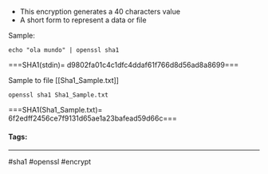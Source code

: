 
- This encryption generates a 40 characters value
- A short form to represent a data or file

Sample:
```
echo "ola mundo" | openssl sha1
```
===SHA1(stdin)= d9802fa01c4c1dfc4ddaf61f766d8d56ad8a8699===

Sample to file [[Sha1_Sample.txt]]
```
openssl sha1 Sha1_Sample.txt
```
===SHA1(Sha1_Sample.txt)= 6f2edff2456ce7f9131d65ae1a23bafead59d66c===


#### Tags:
***
#sha1 #openssl #encrypt 
